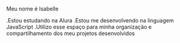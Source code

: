 Meu nome é Isabelle 

.Estou estudando na Alura
.Estou me desenvolvendo na linguagem JavaScript
.Utilizo esse espaço para minha organização e compartilhamento dos meu projetos desenvolvidos

